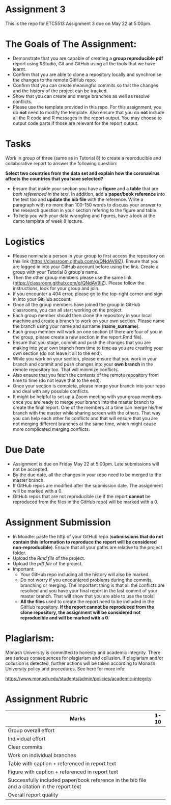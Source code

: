 # Assignment 3

This is the repo for ETC5513 Assignment 3 due on May 22 at 5:00pm.


# The Goals of The Assignment:

- Demonstrate that you are capable of creating a **group reproducible pdf** report using RStudio, Git and GitHub using all the tools that we have learnt.
- Confirm that you are able to clone a repository locally and synchronise the changes to the remote GitHub repo.
- Confirm that you can create meaningful commits so that the changes and the history of the project can be tracked.
- Show that you can create and merge branches as well as resolve conflicts.
- Please use the template provided in this repo. For this assignment, you do **not** need to modify the template. Also ensure that you do **not** include all the R code and R messages in the report output. You may choose to output code parts if those are relevant for the report output.


# Tasks 

Work in group of three (same as in Tutorial 8) to create a reproducible and collaborative report to answer the following question:

**Select two countries from the data set and explain how the coronavirus affects the countries that you have selected?** 

- Ensure that inside your section you have a **figure** and a **table** that are *both referenced in the text*. In addition, add a **paper/book reference** into the text too and **update the bib file** with the reference. Write a paragraph with no more than 100-150 words to discuss your answer to the research question in your section refering to the figure and table.
- To help you with your data wrangling and figures, have a look at the demo template of week 8 lecture. 


# Logistics
- Please nominate a person in your group to first access the repository on this link (https://classroom.github.com/g/QNdAV9IZ). Ensure that you are logged in into your GitHub account before using the link. Create a group with your Tutorial 8 group's name.
- Then the other group members please use the same link (https://classroom.github.com/g/QNdAV9IZ). Please follow the instructions, look for your group and join.
- If you encounter a 404 error, please go to the top-right corner and sign in into your GitHub account.
- Once all the group members have joined the group in GitHub classrooms, you can all start working on the project.
- Each group member should then clone the repository in your local machine and create a branch to work on your own section. Please name the branch using your name and surname (**name_surname**).
- Each group member will work on one section (if there are four of you in the group, please create a new section in the report.Rmd file).
- Ensure that you stage, commit and push the changes that you are making into your own branch from time to time as you are creating your own section (do not leave it all to the end).
- While you work on your section, please ensure that you work in your branch and commit and push changes into your **own branch** in the remote repository too. That will minimize conflicts.
- Also ensure that you fetch the contents of the remote repository from time to time (do not leave that to the end).
- Once your section is complete, please merge your branch into your repo and deal with any possible conflicts. 
- It might be helpful to set up a Zoom meeting with your group members once you are ready to merge your branch into the master branch to create the final report. One of the members at a time can merge his/her branch with the master while sharing screen with the others. That way you can help each other fix conflicts and that will ensure that you are not merging different branches at the same time, which might cause more complicated merging conflicts.


# Due Date

- Assignment is due on Friday May 22 at 5:00pm. Late submissions will not be accepted.
- By the due date, all the changes in your repo need to be merged to the master branch.
- If GitHub repos are modified after the submission date. The assignment will be marked with a 0.
- GitHub repos that are not reproducible (i.e if the report **cannot** be reproduced from the files in the GitHub repo) will be marked with a 0.


# Assignment Submission 

- In Moodle: paste the http of your GitHub repo (**submissions that do not contain this information to reproduce the report will be considered non-reproducible**). Ensure that all your paths are relative to the project folder.
- Upload the *Rmd file* of the project.
- Upload the *pdf file* of the project.
- Important:
    - Your GitHub repo including all the history will also be marked. 
    - Do not worry if you encountered problems during the commits, branching or merging. The important thing is that all the conflicts are resolved and you have your final report in the last commit of your master branch. That will show that you are able to use the tools!
    - **All the files** used to create the report need to be included in the GitHub repository. **If the report cannot be reproduced from the clone repository, the assignment will be considered not reproducible and will be marked with a 0**.


# Plagiarism: 

Monash University is committed to honesty and academic integrity. There are serious consequences for plagiarism and collusion. If plagiarism and/or collusion is detected, further actions will be taken according to Monash University policy and procedures. See here for more info:

https://www.monash.edu/students/admin/policies/academic-integrity


# Assignment Rubric

| Marks                    |1-10 |
|--------------------------|:---:|
| Group overall effort     |     | 
| Individual effort        |     | 
| Clear commits            |     | 
| Work on individual branches   |     |
| Table with caption + referenced in report text   |     |
| Figure with caption + referenced in report text   |     |
| Successfully included paper/book reference in the bib file and a citation in the report text   |     |
| Overall report quality   |     |






